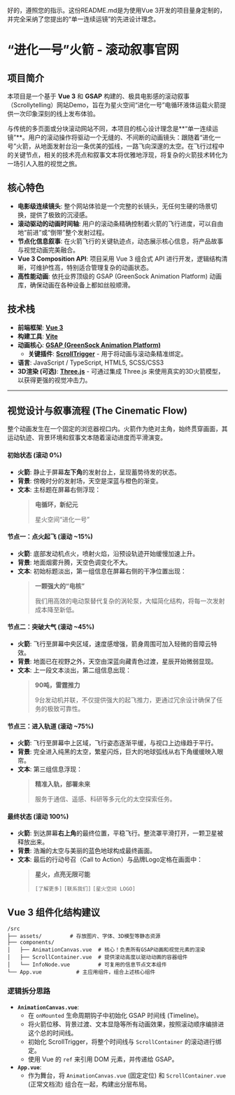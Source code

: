 好的，遵照您的指示。这份README.md是为使用Vue 3开发的项目量身定制的，并完全采纳了您提出的“单一连续运镜”的先进设计理念。
# “进化一号”火箭 - 滚动叙事官网

## 项目简介

本项目是一个基于 **Vue 3** 和 **GSAP** 构建的、极具电影感的滚动叙事（Scrollytelling）网站Demo，旨在为星火空间“进化一号”电循环液体运载火箭提供一次印象深刻的线上发布体验。

与传统的多页面或分块滚动网站不同，本项目的核心设计理念是**“单一连续运镜”**。用户的滚动操作将驱动一个无缝的、不间断的动画镜头：跟随着“进化一号”火箭，从地面发射台沿一条优美的弧线，一路飞向深邃的太空。在飞行过程中的关键节点，相关的技术亮点和叙事文本将优雅地浮现，将复杂的火箭技术转化为一场引人入胜的视觉之旅。

## 核心特色

*   **电影级连续镜头**: 整个网站体验是一个完整的长镜头，无任何生硬的场景切换，提供了极致的沉浸感。
*   **滚动驱动的动画时间轴**: 用户的滚动条精确控制着火箭的飞行进度，可以自由地“前进”或“倒带”整个发射过程。
*   **节点化信息叙事**: 在火箭飞行的关键轨迹点，动态展示核心信息，将产品故事与视觉动画完美融合。
*   **Vue 3 Composition API**: 项目采用 Vue 3 组合式 API 进行开发，逻辑结构清晰，可维护性高，特别适合管理复杂的动画状态。
*   **高性能动画**: 依托业界顶级的 GSAP (GreenSock Animation Platform) 动画库，确保动画在各种设备上都如丝般顺滑。

## 技术栈

*   **前端框架**: [**Vue 3**](https://vuejs.org/)
*   **构建工具**: [**Vite**](https://vitejs.dev/)
*   **动画核心**: [**GSAP (GreenSock Animation Platform)**](https://greensock.com/gsap/)
    *   **关键插件**: [**ScrollTrigger**](https://greensock.com/scrolltrigger/) - 用于将动画与滚动条精准绑定。
*   **语言**: JavaScript / TypeScript, HTML5, SCSS/CSS3
*   **3D渲染 (可选)**: [**Three.js**](https://threejs.org/) - 可通过集成 Three.js 来使用真实的3D火箭模型，以获得更强的视觉冲击力。

---

## 视觉设计与叙事流程 (The Cinematic Flow)

整个动画发生在一个固定的浏览器视口内。火箭作为绝对主角，始终贯穿画面，其运动轨迹、背景环境和叙事文本随着滚动进度而平滑演变。

#### **初始状态 (滚动 0%)**

*   **火箭**: 静止于屏幕**左下角**的发射台上，呈现蓄势待发的状态。
*   **背景**: 傍晚时分的发射场，天空是深蓝与橙色的渐变。
*   **文本**: 主标题在屏幕右侧浮现：
    > **电循环，新纪元**
    >
    > 星火空间“进化一号”

#### **节点一：点火起飞 (滚动 ~15%)**

*   **火箭**: 底部发动机点火，喷射火焰，沿预设轨迹开始缓慢加速上升。
*   **背景**: 地面烟雾升腾，天空色调变化不大。
*   **文本**: 初始标题淡出，第一组信息在屏幕右侧的干净位置出现：
    > **一颗强大的“电核”**
    >
    > 我们用高效的电动泵替代复杂的涡轮泵，大幅简化结构，将每一次发射成本降至新低。

#### **节点二：突破大气 (滚动 ~45%)**

*   **火箭**: 飞行至屏幕中央区域，速度感增强，箭身周围可加入轻微的音障云特效。
*   **背景**: 地面已在视野之外，天空由深蓝向藏青色过渡，星辰开始微弱显现。
*   **文本**: 上一段文本淡出，第二组信息出现：
    > **90吨，雷霆推力**
    >
    > 9台发动机并联，不仅提供强大的起飞推力，更通过冗余设计确保了任务的极致可靠性。

#### **节点三：进入轨道 (滚动 ~75%)**

*   **火箭**: 飞行至屏幕中上区域，飞行姿态逐渐平缓，与视口上边缘趋于平行。
*   **背景**: 完全进入纯黑的太空，繁星闪烁，巨大的地球弧线从右下角缓缓映入眼帘。
*   **文本**: 第三组信息浮现：
    > **精准入轨，部署未来**
    >
    > 服务于通信、遥感、科研等多元化的太空探索任务。

#### **最终状态 (滚动 100%)**

*   **火箭**: 到达屏幕**右上角**的最终位置，平稳飞行。整流罩平滑打开，一颗卫星被释放出来。
*   **背景**: 浩瀚的太空与美丽的蓝色地球构成最终画面。
*   **文本**: 最后的行动号召（Call to Action）与品牌Logo定格在画面中：
    > **星火，点亮无限可能**
    >
    > `[了解更多]` `[联系我们]`
    > `[星火空间 LOGO]`

## Vue 3 组件化结构建议

```
/src
├── assets/         # 存放图片、字体、3D模型等静态资源
├── components/
│   ├── AnimationCanvas.vue  # 核心！负责所有GSAP动画和视觉元素的渲染
│   ├── ScrollContainer.vue  # 提供滚动高度以驱动动画的容器组件
│   └── InfoNode.vue         # 可复用的信息节点文本组件
└── App.vue           # 主应用组件，组合上述核心组件
```

### 逻辑拆分思路

*   **`AnimationCanvas.vue`**:
    *   在 `onMounted` 生命周期钩子中初始化 GSAP 时间线 (Timeline)。
    *   将火箭位移、背景过渡、文本显隐等所有动画效果，按照滚动顺序编排进这个总的时间线。
    *   初始化 ScrollTrigger，将整个时间线与 `ScrollContainer` 的滚动进行绑定。
    *   使用 Vue 的 `ref` 来引用 DOM 元素，并传递给 GSAP。
*   **`App.vue`**:
    *   作为舞台，将 `AnimationCanvas.vue` (固定定位) 和 `ScrollContainer.vue` (正常文档流) 组合在一起，构建出分层布局。